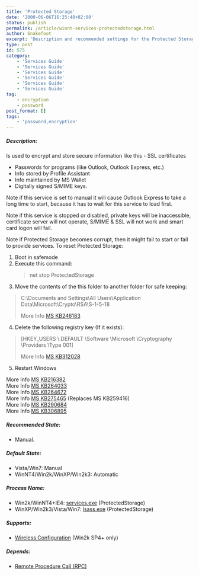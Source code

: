```yaml
---
title: 'Protected Storage'
date: '2000-06-06T16:25:40+02:00'
status: publish
permalink: /article/winnt-services-protectedstorage.html
author: Snakefoot
excerpt: 'Description and recommended settings for the Protected Storage service.'
type: post
id: 575
category:
    - 'Services Guide'
    - 'Services Guide'
    - 'Services Guide'
    - 'Services Guide'
    - 'Services Guide'
    - 'Services Guide'
tag:
    - encryption
    - password
post_format: []
tags:
    - 'password,encryption'
---
```

##### Description:

 Is used to encrypt and store secure information like this - SSL certificates
- Passwords for programs (like Outlook, Outlook Express, etc.)
- Info stored by Profile Assistant
- Info maintained by MS Wallet
- Digitally signed S/MIME keys.
 
 Note if this service is set to manual it will cause Outlook Express to take a long time to start, because it has to wait for this service to load first.  
  
 Note if this service is stopped or disabled, private keys will be inaccessible, certificate server will not operate, S/MIME &amp; SSL will not work and smart card logon will fail.  
  
 Note if Protected Storage becomes corrupt, then it might fail to start or fail to provide services. To reset Protected Storage:
1. Boot in safemode
2. Execute this command:
   > net stop ProtectedStorage
3. Move the contents of the this folder to another folder for safe keeping:
  > C:\\Documents and Settings\\All Users\\Application Data\\Microsoft\\Crypto\\RSA\\S-1-5-18  
  >   
  >  More Info [MS KB246183](http://support.microsoft.com/kb/246183 "You receive error message 0x80090016 or error message 0x8009000f when you try to schedule a task [Q246183]")
4. Delete the following registry key (If it exists):
  > \[HKEY\_USERS \\.DEFAULT \\Software \\Microsoft \\Cryptography \\Providers \\Type 001\]  
  >   
  >  More Info [MS KB312028](http://support.microsoft.com/kb/312028 "Cannot Start the Terminal Server Licensing Service and Events 7024 and 37 Occur [Q312028]")
5. Restart Windows
 
 More Info [MS KB216382](http://support.microsoft.com/kb/216382 "OLEXP: Outlook Express Does Not Save the Mail Server Logon Password [Q216382]")  
 More Info [MS KB264033](http://support.microsoft.com/kb/264033 "Protected Storage Always Prompts for Password After Using GhostWalker [Q264033]")  
 More Info [MS KB264672](http://support.microsoft.com/kb/264672 "OLEXP: Your Outlook Express Password Is Not Retained in Windows 2000 or XP [Q264672]")  
 More Info [MS KB275465](http://support.microsoft.com/kb/275465 "Your password is not retained when Outlook 2000 is installed with the Corporate or Workgroup option in Windows 2000 or Windows XP [Q275465]") (Replaces MS KB259416)  
 More Info [MS KB290684](http://support.microsoft.com/kb/290684 "Save password setting not retained in Outlook [Q290684]")  
 More Info [MS KB306895](http://support.microsoft.com/kb/306895 "AutoComplete Does Not Save Username and Password [Q306895]")  
  
##### Recommended State:

- Manual.

##### Default State:

- Vista/Win7: Manual
- WinNT4/Win2k/WinXP/Win2k3: Automatic

##### Process Name:

- Win2k/WinNT4+IE4: [services.exe](/article/winnt-services-wrapper.html) (ProtectedStorage)
- WinXP/Win2k3/Vista/Win7: [lsass.exe](/article/winnt-services-wrapper.html) (ProtectedStorage)

##### Supports:

- [Wireless Configuration](/article/winnt-services-wzcsvc.html) (Win2k SP4+ only)

##### Depends:

- [Remote Procedure Call (RPC)](/article/winnt-services-rpcss.html)